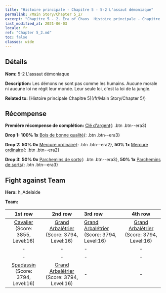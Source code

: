 ```yaml
---
title: "Histoire principale - Chapitre 5 - 5-2 L'assaut démoniaque"
permalink: /Main Story/Chapter 5_2/
excerpt: "Chapitre 5 - 2. Era of Chaos  Histoire principale - Chapitre 5_2. 5-2 L'assaut démoniaque"
last_modified_at: 2021-06-03
locale: fr
ref: "Chapter 5_2.md"
toc: false
classes: wide
---
```


## Détails

 **Nom:** 5-2 L'assaut démoniaque

 **Description:** Les démons ne sont pas comme les humains. Aucune morale ni aucune loi ne régit leur monde. Leur seule loi, c'est la loi de la jungle.

 **Related to:** [Histoire principale Chapitre 5](/fr/Main Story/Chapter 5/)

## Récompense

 **Première récompense de complétion:** [Clé d'argent](/ItemsFR/con_693/){: .btn .btn--era3}

 **Drop 1:** **100% 1x** [Bois de bonne qualité](/ItemsFR/mat_13/){: .btn .btn--era3}

 **Drop 2:** **50% 0x** [Mercure ordinaire](/ItemsFR/mat_8/){: .btn .btn--era2}, **50% 1x** [Mercure ordinaire](/ItemsFR/mat_8/){: .btn .btn--era2}

 **Drop 3:** **50% 0x** [Parchemins de sorts](/ItemsFR/con_694/){: .btn .btn--era3}, **50% 1x** [Parchemins de sorts](/ItemsFR/con_694/){: .btn .btn--era3}


## Fight against Team
 **Hero:** h_Adelaide

 **Team:**


  | 1st row | 2nd row | 3rd row | 4th row |
  |:----:|:----:|:----|:----:|
  | [Cavalier](/fr/units/Cavalier/) (Score: 3855, Level:16)  | [Grand Arbalétrier](/fr/units/Marksman/) (Score: 3794, Level:16)  | [Grand Arbalétrier](/fr/units/Marksman/) (Score: 3794, Level:16)  | [Grand Arbalétrier](/fr/units/Marksman/) (Score: 3794, Level:16)  |
  | - | - | - | - |
  | - | - | - | - |
  | [Spadassin](/fr/units/Swordsman/) (Score: 3794, Level:16)  | [Grand Arbalétrier](/fr/units/Marksman/) (Score: 3794, Level:16)  | - | - |



